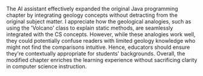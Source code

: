The AI assistant effectively expanded the original Java programming chapter by integrating geology concepts without detracting from the original subject matter. I appreciate how the geological analogies, such as using the 'Volcano' class to explain static methods, are seamlessly integrated with the CS concepts. However, while these analogies work well, they could potentially confuse readers with limited geology knowledge who might not find the comparisons intuitive. Hence, educators should ensure they're contextually appropriate for students' backgrounds. Overall, the modified chapter enriches the learning experience without sacrificing clarity in computer science instruction.